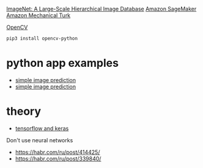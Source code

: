 [ImageNet: A Large-Scale Hierarchical Image Database](http://vision.stanford.edu/pdf/ImageNet_CVPR2009.pdf)
[Amazon SageMaker](https://aws.amazon.com/sagemaker/)
[Amazon Mechanical Turk](https://www.mturk.com/)

[OpenCV](https://opencv.org)
```bash
pip3 install opencv-python
```

# python app examples
* [simple image prediction](https://medium.com/@guymodscientist/image-prediction-with-10-lines-of-code-3266f4039c7a)
* [simple image prediction](https://towardsdatascience.com/train-image-recognition-ai-with-5-lines-of-code-8ed0bdd8d9ba)

# theory
* [tensorflow and keras](https://stackabuse.com/image-recognition-in-python-with-tensorflow-and-keras/)

Don't use neural networks
* https://habr.com/ru/post/414425/
* https://habr.com/ru/post/339840/
